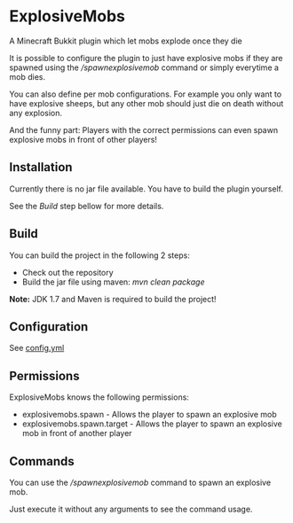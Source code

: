 # ExplosiveMobs

A Minecraft Bukkit plugin which let mobs explode once they die

It is possible to configure the plugin to just have explosive mobs if they are spawned using the */spawnexplosivemob* command or simply everytime a mob dies.

You can also define per mob configurations. For example you only want to have explosive sheeps, but any other mob should just die on death without any explosion.

And the funny part: Players with the correct permissions can even spawn explosive mobs in front of other players!


## Installation

Currently there is no jar file available. You have to build the plugin yourself.

See the *Build* step bellow for more details.


## Build

You can build the project in the following 2 steps:

 * Check out the repository
 * Build the jar file using maven: *mvn clean package*

**Note:** JDK 1.7 and Maven is required to build the project!


## Configuration

See [config.yml](src/main/resources/config.yml)


## Permissions

ExplosiveMobs knows the following permissions:

  * explosivemobs.spawn - Allows the player to spawn an explosive mob
  * explosivemobs.spawn.target - Allows the player to spawn an explosive mob in front of another player


## Commands

You can use the */spawnexplosivemob* command to spawn an explosive mob.

Just execute it without any arguments to see the command usage.
